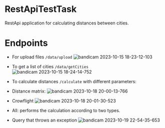 # RestApiTestTask
RestApi application for calculating distances between cities.

# Endpoints
- For upload files `/data/upload`
![bandicam 2023-10-15 18-23-12-103](https://github.com/Phaser2028/RestApiTestTask/assets/43641188/ede857d1-f055-4689-8b21-71a408bda6bf)

- To get a list of cities `/data/getCities`
![bandicam 2023-10-15 18-24-14-752](https://github.com/Phaser2028/RestApiTestTask/assets/43641188/9881d7f4-89db-48d5-b74d-eeedd342c6ec)

- To calculate distances `/calculate` with different parameters:

- Distance matrix:
![bandicam 2023-10-18 20-00-13-766](https://github.com/Phaser2028/RestApiTestTask/assets/43641188/b2f18e7d-9ba2-448c-8700-9a1cbfe09372)

- Crowflight
![bandicam 2023-10-18 20-01-30-523](https://github.com/Phaser2028/RestApiTestTask/assets/43641188/c6b8f68b-c83e-4b68-b138-25e77f73fbb4)

- All: performs the calculation according to two types.

- Query that throws an exception
![bandicam 2023-10-19 22-54-35-653](https://github.com/Phaser2028/RestApiTestTask/assets/43641188/2d22d453-0dfd-45d8-aaf0-46be88895209)

